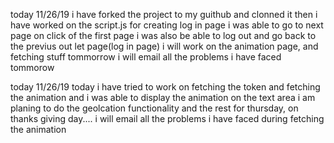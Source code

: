 today 11/26/19
i have forked the project to my guithub and clonned it
then i have worked on the script.js for creating log in page
i was able to go to next page on click of the first page
i was also be able to log out and go back to the previus out let page(log in page)
i will work on the animation page, and fetching stuff tommorrow
i will email all the problems i have faced tommorow

today 11/26/19
today i have tried to work on fetching the token and fetching the 
animation and i was able to display the animation on the text area
i am planing to do the geolcation functionality and the rest for thursday, on thanks giving day....
i will email all the problems i have faced during fetching the animation
